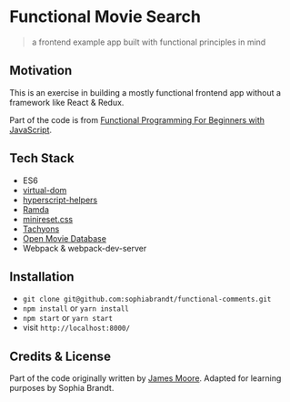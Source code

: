 # Functional Movie Search

> a frontend example app built with functional principles in mind

## Motivation

This is an exercise in building a mostly functional frontend app without a framework like React & Redux.

Part of the code is from [Functional Programming For Beginners with JavaScript](https://courses.knowthen.com/p/functional-programming-for-beginners-with-javascript).

## Tech Stack

- ES6
- [virtual-dom](https://github.com/Matt-Esch/virtual-dom)
- [hyperscript-helpers ](https://github.com/ohanhi/hyperscript-helpers)
- [Ramda](https://ramdajs.com)
- [minireset.css](https://github.com/jgthms/minireset.css)
- [Tachyons](http://tachyons.io/)
- [Open Movie Database](http://www.omdbapi.com/)
- Webpack & webpack-dev-server

## Installation

- `git clone git@github.com:sophiabrandt/functional-comments.git`
- `npm install` or `yarn install`
- `npm start` or `yarn start`
- visit `http://localhost:8000/`

## Credits & License

Part of the code originally written by [James Moore](https://github.com/knowthen/). Adapted for learning purposes by Sophia Brandt.
